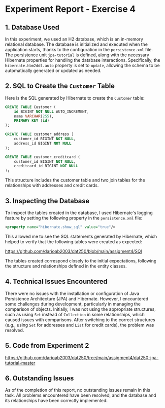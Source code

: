 
# Experiment Report - Exercise 4

## 1. Database Used

In this experiment, we used an H2 database, which is an in-memory relational database. 
The database is initialized and executed when the application starts, thanks to the configuration in the `persistence.xml` file. 
The persistence unit `jpa-tutorial` is defined, along with the necessary Hibernate properties for handling the database interactions. 
Specifically, the `hibernate.hbm2ddl.auto` property is set to `update`, allowing the schema to be automatically generated or updated as needed.

## 2. SQL to Create the `Customer` Table

Here is the SQL generated by Hibernate to create the `Customer` table:

```sql
CREATE TABLE Customer (
    id BIGINT NOT NULL AUTO_INCREMENT,
    name VARCHAR(255),
    PRIMARY KEY (id)
);

CREATE TABLE customer_address (
    customer_id BIGINT NOT NULL,
    address_id BIGINT NOT NULL
);

CREATE TABLE customer_creditcard (
    customer_id BIGINT NOT NULL,
    creditcard_id BIGINT NOT NULL
);
```

This structure includes the customer table and two join tables for the relationships with addresses and credit cards.

## 3. Inspecting the Database

To inspect the tables created in the database, I used Hibernate's logging feature by setting the following property in the `persistence.xml` file:

```xml
<property name="hibernate.show_sql" value="true"/>
```

This allowed me to see the SQL statements generated by Hibernate, which helped to verify that the following tables were created as expected:

https://github.com/darioab2003/dat250/blob/main/assigment4/SQl


The tables created correspond closely to the initial expectations, following the structure and relationships defined in the entity classes.

## 4. Technical Issues Encountered

There were no issues with the installation or configuration of Java Persistence Architecture (JPA) and Hibernate. However, I encountered some challenges during development, particularly in managing the comparison of objects. Initially, I was not using the appropriate structures, such as using `Set` instead of `Collection` in some relationships, which caused issues with comparisons. After switching to the correct structures (e.g., using `Set` for addresses and `List` for credit cards), the problem was resolved.

## 5. Code from Experiment 2

https://github.com/darioab2003/dat250/tree/main/assigment4/dat250-jpa-tutorial-master

## 6. Outstanding Issues

As of the completion of this report, no outstanding issues remain in this task. All problems encountered have been resolved, and the database and its relationships have been correctly implemented.
